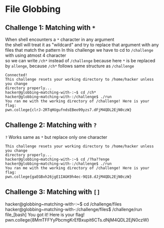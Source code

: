 # File Globbing
## Challenge 1: Matching with `*`
When shell encounters a `*` character in any argument<br>
the shell will treat it as "wildcard" and try to replace that argument with any files that match the pattern
In this challenge we have to cd to `/challenge` with using atmost 4 character<br>
so we can write `/ch*` instead of `/challenge` because here `*` is be replaced by `allenge`, because `/ch*` follows same structure as `/challenge`
```
Connected!
This challenge resets your working directory to /home/hacker unless you change
directory properly...
hacker@globbing~matching-with-:~$ cd /ch*
hacker@globbing~matching-with-:/challenge$ ./run
You ran me with the working directory of /challenge! Here is your flag:
pwn.college{clrJ-2RTqHUgufndsEBeo99yzs7.dFjM4QDL2EjN0czW}
```
## Challenge 2: Matching with `?`
`?` Works same as `*` but replace only one character
```
This challenge resets your working directory to /home/hacker unless you change
directory properly...
hacker@globbing~matching-with-:~$ cd /?ha??enge
hacker@globbing~matching-with-:/challenge$ ./run
You ran me with the working directory of /challenge! Here is your flag:
pwn.college{gaEGBxh26jgE1IAGK9h4ec-9Q18.dJjM4QDL2EjN0czW}
```
## Challenge 3: Matching with `[]`
hacker@globbing~matching-with-:~$ cd /challenge/files
hacker@globbing~matching-with-:/challenge/files$ /challenge/run file_[bash]
You got it! Here is your flag!
pwn.college{8MmTFFYyPbcmgKrEfBxupit6CTs.dNjM4QDL2EjN0czW}
